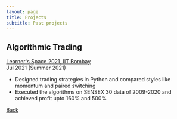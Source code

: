 ```yaml
---
layout: page
title: Projects
subtitle: Past projects
---
```


## Algorithmic Trading
[Learner's Space 2021, IIT Bombay](https://wncc-iitb.org/events/event/python)  
Jul 2021 (Summer 2021)  
- Designed trading strategies in Python and compared styles like momentum and paired switching
- Executed the algorithms on SENSEX 30 data of 2009-2020 and achieved profit upto 160% and 500%

[Back](..)
